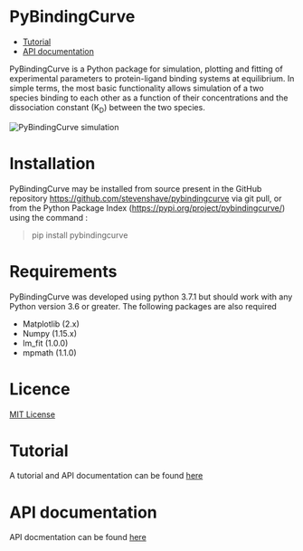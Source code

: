 # PyBindingCurve
- [Tutorial](tutorial.md)
- [API documentation](api.md)

PyBindingCurve is a Python package for simulation, plotting and fitting of experimental parameters to protein-ligand binding systems at equilibrium.  In simple terms, the most basic functionality allows simulation of a two species binding to each other as a function of their concentrations and the dissociation constant (K<sub>D</sub>) between the two species.

![PyBindingCurve simulation](https://raw.githubusercontent.com/stevenshave/pybindingcurve/master/pybindingcurve_logo.png "Breaking a dimer")

# Installation
PyBindingCurve may be installed from source present in the GitHub repository https://github.com/stevenshave/pybindingcurve via git pull, or from the Python Package Index (https://pypi.org/project/pybindingcurve/) using the command :
> pip install pybindingcurve

# Requirements
PyBindingCurve was developed using python 3.7.1 but should work with any Python version 3.6 or greater. The following packages are also required
- Matplotlib (2.x)
- Numpy (1.15.x)
- lm_fit (1.0.0)
- mpmath (1.1.0)

# Licence
[MIT License](https://stevenshave.github.io/pybindingcurve/LICENSE)



# Tutorial
A tutorial and API documentation can be found [here](https://stevenshave.github.io/pybindingcurve/tutorial)

# API documentation
API docmentation can be found [here](https://stevenshave.github.io/pybindingcurve/api)
